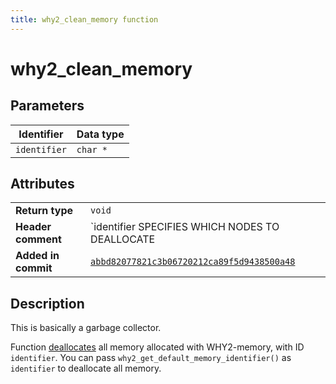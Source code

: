 ```yaml
---
title: why2_clean_memory function
---
```


<!--
This is part of WHY2
Copyright (C) 2022 Václav Šmejkal

This program is free software: you can redistribute it and/or modify
it under the terms of the GNU General Public License as published by
the Free Software Foundation, either version 3 of the License, or
(at your option) any later version.

This program is distributed in the hope that it will be useful,
but WITHOUT ANY WARRANTY; without even the implied warranty of
MERCHANTABILITY or FITNESS FOR A PARTICULAR PURPOSE.  See the
GNU General Public License for more details.

You should have received a copy of the GNU General Public License
along with this program.  If not, see <https://www.gnu.org/licenses/>.
-->

# why2_clean_memory

## Parameters

| Identifier   | Data type |
| ------------ | --------- |
| `identifier` | `char *`  |

## Attributes

|                     |                                                |
| ------------------  | ---------------------------------------------- |
| **Return type**     | `void`                                         |
| **Header comment**  | `identifier SPECIFIES WHICH NODES TO DEALLOCATE | THIS IS BASICALLY GARBAGE COLLECTOR | PASS why2_get_default_memory_identifier() FOR DEALLOCATING EVERYTHING` |
| **Added in commit** | [`abbd82077821c3b06720212ca89f5d9438500a48`](https://github.com/ENGO150/WHY2/commit/abbd82077821c3b06720212ca89f5d9438500a48) |

## Description

This is basically a garbage collector.

Function [deallocates](../why2_deallocate) all memory allocated with WHY2-memory, with ID `identifier`. You can pass `why2_get_default_memory_identifier()` as `identifier` to deallocate all memory.